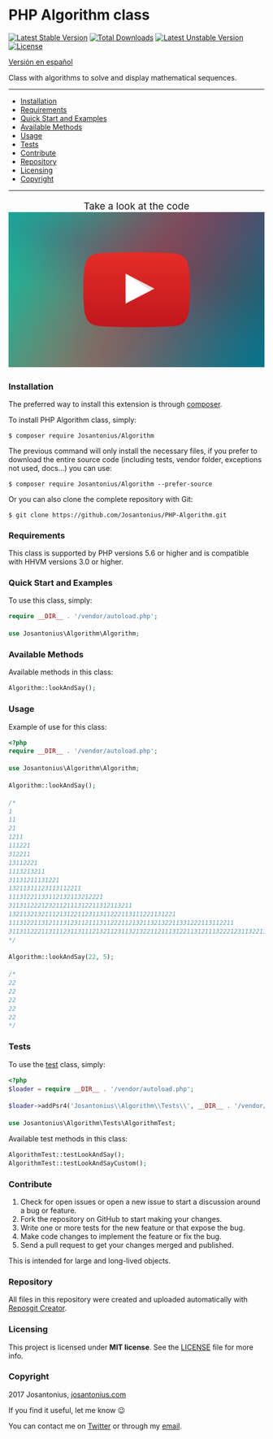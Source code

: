 # PHP Algorithm class

[![Latest Stable Version](https://poser.pugx.org/josantonius/algorithm/v/stable)](https://packagist.org/packages/josantonius/algorithm) [![Total Downloads](https://poser.pugx.org/josantonius/algorithm/downloads)](https://packagist.org/packages/josantonius/algorithm) [![Latest Unstable Version](https://poser.pugx.org/josantonius/algorithm/v/unstable)](https://packagist.org/packages/josantonius/algorithm) [![License](https://poser.pugx.org/josantonius/algorithm/license)](https://packagist.org/packages/josantonius/algorithm)

[Versión en español](README-ES.md)

Class with algorithms to solve and display mathematical sequences.

---

- [Installation](#installation)
- [Requirements](#requirements)
- [Quick Start and Examples](#quick-start-and-examples)
- [Available Methods](#available-methods)
- [Usage](#usage)
- [Tests](#tests)
- [Contribute](#contribute)
- [Repository](#repository)
- [Licensing](#licensing)
- [Copyright](#copyright)

---

<p align="center" style="font-size: 19px;">
  Take a look at the code
  </br>
  <a href="https://youtu.be/eU1hSQxo-R4" title="Take a look at the code">
  	<img src="https://raw.githubusercontent.com/Josantonius/PHP-Algorithm/master/resources/youtube-thumbnail.jpg">
  </a>
</p>

### Installation

The preferred way to install this extension is through [composer](http://getcomposer.org/download/).

To install PHP Algorithm class, simply:

    $ composer require Josantonius/Algorithm

The previous command will only install the necessary files, if you prefer to download the entire source code (including tests, vendor folder, exceptions not used, docs...) you can use:

    $ composer require Josantonius/Algorithm --prefer-source

Or you can also clone the complete repository with Git:

	$ git clone https://github.com/Josantonius/PHP-Algorithm.git

### Requirements

This class is supported by PHP versions 5.6 or higher and is compatible with HHVM versions 3.0 or higher.

### Quick Start and Examples

To use this class, simply:

```php
require __DIR__ . '/vendor/autoload.php';

use Josantonius\Algorithm\Algorithm;
```
### Available Methods

Available methods in this class:

```php
Algorithm::lookAndSay();
```
### Usage

Example of use for this class:

```php
<?php
require __DIR__ . '/vendor/autoload.php';

use Josantonius\Algorithm\Algorithm;

Algorithm::lookAndSay();

/*
1
11
21
1211
111221
312211
13112221
1113213211
31131211131221
13211311123113112211
11131221133112132113212221
3113112221232112111312211312113211
1321132132111213122112311311222113111221131221
11131221131211131231121113112221121321132132211331222113112211
311311222113111231131112132112311321322112111312211312111322212311322113212221
*/

Algorithm::lookAndSay(22, 5);

/*
22
22
22
22
22
*/
```

### Tests 

To use the [test](tests) class, simply:

```php
<?php
$loader = require __DIR__ . '/vendor/autoload.php';

$loader->addPsr4('Josantonius\\Algorithm\\Tests\\', __DIR__ . '/vendor/josantonius/algorithm/tests');

use Josantonius\Algorithm\Tests\AlgorithmTest;

```
Available test methods in this class:

```php
AlgorithmTest::testLookAndSay();
AlgorithmTest::testLookAndSayCustom();
```

### Contribute
1. Check for open issues or open a new issue to start a discussion around a bug or feature.
1. Fork the repository on GitHub to start making your changes.
1. Write one or more tests for the new feature or that expose the bug.
1. Make code changes to implement the feature or fix the bug.
1. Send a pull request to get your changes merged and published.

This is intended for large and long-lived objects.

### Repository

All files in this repository were created and uploaded automatically with [Reposgit Creator](https://github.com/Josantonius/BASH-Reposgit).

### Licensing

This project is licensed under **MIT license**. See the [LICENSE](LICENSE) file for more info.

### Copyright

2017 Josantonius, [josantonius.com](https://josantonius.com/)

If you find it useful, let me know :wink:

You can contact me on [Twitter](https://twitter.com/Josantonius) or through my [email](mailto:hello@josantonius.com).